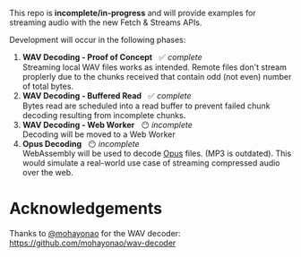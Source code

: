 This repo is **incomplete/in-progress** and will provide examples for streaming audio with the new Fetch &amp; Streams APIs.

Development will occur in the following phases:

1. **WAV Decoding - Proof of Concept** &nbsp; ✅ *complete*<br>Streaming local WAV files works as intended.  Remote files don't stream proplerly due to the chunks received that contain odd (not even) number of total bytes.
1. **WAV Decoding - Buffered Read** &nbsp; ✅ *complete*<br>Bytes read are scheduled into a read buffer to prevent failed chunk decoding resulting from incomplete chunks.
1. **WAV Decoding - Web Worker** &nbsp; 😶 *incomplete*<br>Decoding will be moved to a Web Worker
1. **Opus Decoding** &nbsp; 😶 *incomplete*<br>WebAssembly will be used to decode [Opus](http://opus-codec.org/) files.  (MP3 is outdated).  This would simulate a real-world use case of streaming compressed audio over the web.

# Acknowledgements

Thanks to [@mohayonao](https://github.com/mohayonao) for the WAV decoder: https://github.com/mohayonao/wav-decoder